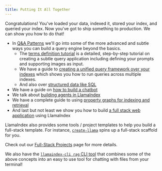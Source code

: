 ```yaml
---
title: Putting It All Together
---
```


Congratulations! You've loaded your data, indexed it, stored your index, and queried your index. Now you've got to ship something to production. We can show you how to do that!

- In [Q&A Patterns](/python/framework/understanding/putting_it_all_together/q_and_a) we'll go into some of the more advanced and subtle ways you can build a query engine beyond the basics.
  - The [terms definition tutorial](/python/framework/understanding/putting_it_all_together/q_and_a/terms_definitions_tutorial) is a detailed, step-by-step tutorial on creating a subtle query application including defining your prompts and supporting images as input.
  - We have a guide to [creating a unified query framework over your indexes](/python/examples/retrievers/reciprocal_rerank_fusion) which shows you how to run queries across multiple indexes.
  - And also over [structured data like SQL](/python/framework/understanding/putting_it_all_together/structured_data)
- We have a guide on [how to build a chatbot](/python/framework/understanding/putting_it_all_together/chatbots/building_a_chatbot)
- We talk about [building agents in LlamaIndex](/python/framework/understanding/putting_it_all_together/agents)
- We have a complete guide to using [property graphs for indexing and retrieval](/python/framework/module_guides/indexing/lpg_index_guide)
- And last but not least we show you how to build [a full stack web application](/python/framework/understanding/putting_it_all_together/apps) using LlamaIndex

LlamaIndex also provides some tools / project templates to help you build a full-stack template. For instance, [`create-llama`](https://github.com/run-llama/LlamaIndexTS/tree/main/packages/create-llama) spins up a full-stack scaffold for you.

Check out our [Full-Stack Projects](/python/framework/community/full_stack_projects) page for more details.

We also have the [`llamaindex-cli rag` CLI tool](/python/framework/getting_started/starter_tools/rag_cli) that combines some of the above concepts into an easy to use tool for chatting with files from your terminal!
